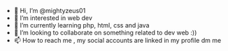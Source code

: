- 👋 Hi, I’m @mightyzeus01
- 👀 I’m interested in web dev
- 🌱 I’m currently learning php, html, css and java
- 💞️ I’m looking to collaborate on something related to dev web :))
- 📫 How to reach me , my social accounts are linked in my profile dm me

<!---
mightyzeus01/mightyzeus01 is a ✨ special ✨ repository because its `README.md` (this file) appears on your GitHub profile.
You can click the Preview link to take a look at your changes.
--->
